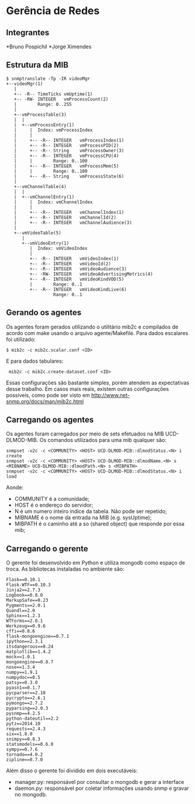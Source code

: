 Gerência de Redes
========

Integrantes
--------
*Bruno Pospichil
*Jorge Ximendes

Estrutura da MIB
--------
```
$ snmptranslate -Tp -IR videoMgr
+--videoMgr(1)
   |
   +-- -R-- TimeTicks vmUptime(1)
   +-- -RW- INTEGER   vmProcessCount(2)
   |        Range: 0..255
   |
   +--vmProcessTable(3)
   |  |
   |  +--vmProcessEntry(1)
   |     |  Index: vmProcessIndex
   |     |
   |     +-- -R-- INTEGER   vmProcessIndex(1)
   |     +-- -R-- INTEGER   vmProcessPID(2)
   |     +-- -R-- String    vmProcessOwner(3)
   |     +-- -R-- INTEGER   vmProcessCPU(4)
   |     |        Range: 0..100
   |     +-- -R-- INTEGER   vmProcessMem(5)
   |     |        Range: 0..100
   |     +-- -R-- String    vmProcessState(6)
   |
   +--vmChannelTable(4)
   |  |
   |  +--vmChannelEntry(1)
   |     |  Index: vmChannelIndex
   |     |
   |     +-- -R-- INTEGER   vmChannelIndex(1)
   |     +-- -R-- INTEGER   vmChannelId(2)
   |     +-- -R-- INTEGER   vmChannelAudience(3)
   |
   +--vmVideoTable(5)
      |
      +--vmVideoEntry(1)
         |  Index: vmVideoIndex
         |
         +-- -R-- INTEGER   vmVideoIndex(1)
         +-- -R-- INTEGER   vmVideoId(2)
         +-- -R-- INTEGER   vmVideoAudience(3)
         +-- -RW- INTEGER   vmVideoAdvertisingMetrics(4)
         +-- -R-- INTEGER   vmVideoKindVOD(5)
         |        Range: 0..1
         +-- -R-- INTEGER   vmVideoKindLive(6)
                  Range: 0..1

```

Gerando os agentes
--------
Os agentes foram gerados utilizando o utilitário mib2c e compilados de acordo com make usando o arquivo agente/Makefile.
Para dados escalares foi utilizado:
```
$ mib2c -c mib2c.scalar.conf <ID>

```
E para dados tabulares:
```
 mib2c -c mib2c.create-dataset.conf <ID>
```
Essas configurações são bastante simples, porém atendem as expectativas desse trabalho. Em casos mais reais, existem outras configurações possíveis, como pode ser visto em http://www.net-snmp.org/docs/man/mib2c.html

Carregando os agentes
--------
Os agentes foram carregados por meio de sets efetuados na MIB UCD-DLMOD-MIB. Os comandos utilizados para uma mib qualquer são:
```
snmpset -v2c -c <COMMUNITY> <HOST> UCD-DLMOD-MIB::dlmodStatus.<N> i create
snmpset -v2c -c <COMMUNITY> <HOST> UCD-DLMOD-MIB::dlmodName.<N> s <MIBNAME> UCD-DLMOD-MIB::dlmodPath.<N> s <MIBPATH>
snmpset -v2c -c <COMMUNITY> <HOST> UCD-DLMOD-MIB::dlmodStatus.<N> i load
```
Aonde:
* COMMUNITY é a comunidade;
* HOST é o endereço do servidor;
* N é um numero inteiro indice da tabela. Não pode ser repetido;
* MIBNAME é o nome da entrada na MIB (e.g. sysUptime);
* MIBPATH é o caminho até a so (shared object) que responde por essa mib;

Carregando o gerente
--------
O gerente foi desenvolvido em Python e utiliza mongodb como espaço de troca.
As bibliotecas instaladas no ambiente são:
```
Flask==0.10.1
Flask-WTF==0.10.3
Jinja2==2.7.3
Logbook==0.8.0
MarkupSafe==0.23
Pygments==2.0.1
Quandl==2.0
Sphinx==1.2.3
WTForms==2.0.1
Werkzeug==0.9.6
cffi==0.8.6
flask-mongoengine==0.7.1
ipython==2.3.1
itsdangerous==0.24
matplotlib==1.4.2
mock==1.0.1
mongoengine==0.8.7
nose==1.3.4
numpy==1.9.1
numpydoc==0.5
patsy==0.3.0
pyasn1==0.1.7
pycparser==2.10
pycrypto==2.6.1
pymongo==2.7.2
pyparsing==2.0.3
pysnmp==4.2.5
python-dateutil==2.2
pytz==2014.10
requests==2.4.3
six==1.8.0
snimpy==0.8.3
statsmodels==0.6.0
sympy==0.7.6
tornado==4.0.2
zipline==0.7.0
```

Além disso o gerente foi dividido em dois executáveis:
* manager.py: responsável por consultar o mongodb e gerar a interface
* daemon.py: responsável por coletar informações usando snmp e gravar no mongodb.
